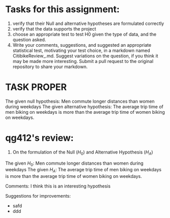 # Tasks for this assignment: 

1) verify that their Null and alternative hypotheses are formulated correctly
2) verify that the data supports the project
3) choose an appropriate test to test H0 given the type of data, and the question asked.
4) Write your comments, suggestions, and suggested an appropriate statistical test, motivating your test choice, in a markdown named CitibikeReview_<netID>.md. Suggest variations on the question, if you think it may be made more interesting.
Submit a pull request to the original repository to share your markdown.

# TASK PROPER

The given null hypothesis: Men commute longer distances than women during weekdays
The given alternative hypothesis: The average trip time of men biking on weekdays is more than the average trip time of women biking on weekdays.


# qg412's review:
1) On the formulation of the Null ($H_0$) and Alternative Hypothesis ($H_A$)

The given $H_0$: Men commute longer distances than women during weekdays
The given $H_A$: The average trip time of men biking on weekdays is more than the average trip time of women biking on weekdays.

Comments: I think this is an interesting hypothesis

Suggestions for improvements: 

- safd
- ddd
